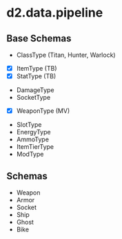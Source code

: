 # d2.data.pipeline

## Base Schemas
- ClassType (Titan, Hunter, Warlock)
- [x] ItemType (TB)
- [x] StatType (TB)
- DamageType
- SocketType
- [x] WeaponType (MV)
- SlotType
- EnergyType
- AmmoType
- ItemTierType
- ModType

## Schemas
- Weapon
- Armor
- Socket
- Ship
- Ghost
- Bike